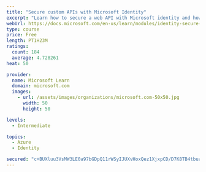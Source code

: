 ```yaml
---
title: "Secure custom APIs with Microsoft Identity"
excerpt: "Learn how to secure a web API with Microsoft identity and how to call it from another application."
webUrl: https://docs.microsoft.com/en-us/learn/modules/identity-secure-custom-api/
type: course
price: Free
length: PT1H23M
ratings:
  count: 184
  average: 4.728261
heat: 50

provider:
  name: Microsoft Learn
  domain: microsoft.com
  images:
    - url: /assets/images/organizations/microsoft.com-50x50.jpg
      width: 50
      height: 50

levels:
  - Intermediate

topics:
  - Azure
  - Identity

secured: "c+BUXluu3VsMW3LE0a97bGDpQ11rWSyIJUXvHoxQez1XjxpCD/D7K8TB4tbuabfJxjRnW/fM42uOogNSBBBvgye2HCPYK0ik9/vthIcu8VPie/A0x4wde8x4u0Fa9aSEliagaPFIyn54BZyi3TQUvoSLXKfaeFoJKVYdB6k5BIdPlsz/Wb0bouyPPNI5STlfAudewaQEebZAX2rOEFdwAtZ21mx7f66pf12OgPWcLiBZQLPf+XbTTbCdykY7QhZaDYI87bwOm+mE0b1V3GsDdWlpCYxpttoipA6xTLhYt6GU9AXNeQXIUFeURdHeeXpLPPsCnTN+Sxqx5q/aMsa8Fbu5PWydX7QwbSNE9pzxXwYQ0vlaPFZUI3LMoUf11u2aXf1Fnu9FGKLm945BMLdx6KPoExC8Amys3WzNEajMkeU=;3CQ4IRDP8dGADAgcuBHQaw=="
---
```


